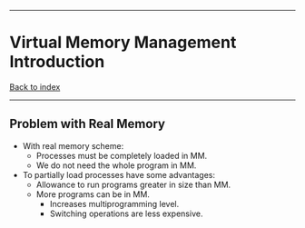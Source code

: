 
---
# Virtual Memory Management Introduction

[Back to index](../index.md)

---
## Problem with Real Memory

- With real memory scheme:
	- Processes must be completely loaded in MM.
	- We do not need the whole program in MM.
- To partially load processes have some advantages:
	- Allowance to run programs greater in size than MM.
	- More programs can be in MM.
		- Increases multiprogramming level.
		- Switching operations are less expensive.